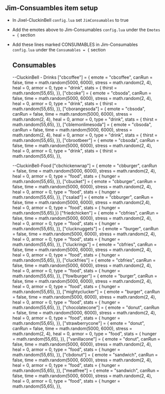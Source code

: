 ## Jim-Consuambles item setup
- In Jixel-CluckinBell `config.lua` set `JimConsumables` to true
- Add the emotes above to Jim-Consumables `config.lua` under the `Emotes = {` section
- Add these lines marked CONSUMABLES in Jim-Consumables `config.lua` under the `Consumables = {` section

    ## Consumables
	--CluckinBell - Drinks
	["cbcoffee"] = { emote = "cbcoffee", canRun = false, time = math.random(5000, 6000), stress = math.random(2, 4), heal = 0, armor = 0, type = "drink", stats = { thirst = math.random(55,65), }},
	["cbcoke"] = { emote = "cbsoda", canRun = false, time = math.random(5000, 6000), stress = math.random(2, 4), heal = 0, armor = 0, type = "drink", stats = { thirst = math.random(55,65), }},
	["cborangesoda"] = { emote = "cbsoda", canRun = false, time = math.random(5000, 6000), stress = math.random(2, 4), heal = 0, armor = 0, type = "drink", stats = { thirst = math.random(55,65), }},
	["cblemonlimesoda"] = { emote = "cbsoda", canRun = false, time = math.random(5000, 6000), stress = math.random(2, 4), heal = 0, armor = 0, type = "drink", stats = { thirst = math.random(55,65), }},
	["cbrootbeer"] = { emote = "cbsoda", canRun = false, time = math.random(5000, 6000), stress = math.random(2, 4), heal = 0, armor = 0, type = "drink", stats = { thirst = math.random(55,65), }},

	--CluckinBell-Food
	["cbchickenwrap"] = { emote = "cbburger", canRun = false, 	time = math.random(5000, 6000), stress = math.random(2, 4), heal = 0, armor = 0, type = "food", stats = { hunger = math.random(55,65), }},
	["cbucket"] = {	emote = "cbburger", canRun = false, time = math.random(5000, 6000), stress = math.random(2, 4), heal = 0, armor = 0, type = "food", stats = { hunger = math.random(55,65), }},
    ["csalad"] = { emote = "cbburger", canRun = false, time = math.random(5000, 6000), stress = math.random(2,4), heal = 0, armor = 0, type = "food", stats = { hunger = math.random(55,65),}}
	["friedchicken"] = { emote = "cbfries", canRun = false, time = math.random(5000, 6000), stress = math.random(2, 4), heal = 0, armor = 0, type = "food", stats = { hunger = math.random(55,65), }},
	["clucknuggets"] = { emote = "burger", canRun = false, time = math.random(5000, 6000), stress = math.random(2, 4), heal = 0, armor = 0, type = "food", stats = { hunger = math.random(55,65), }},
	["cluckrings"] = {	emote = "cbfries", canRun = false, time = math.random(5000, 6000), stress = math.random(2, 4), heal = 0, armor = 0, type = "food", stats = { hunger = math.random(55,65), }},
	["cluckfries"] = { emote = "cbfries", canRun = false, time = math.random(5000, 6000), stress = math.random(2, 4), heal = 0, armor = 0, type = "food", stats = { hunger = math.random(55,65), }},
	["fowlburger"] = { emote = "burger", canRun = false, time = math.random(5000, 6000), stress = math.random(2, 4), heal = 0, armor = 0, type = "food", stats = { hunger = math.random(55,65), }},
	["mightyclucker"] = {	emote = "burger", canRun = false, time = math.random(5000, 6000), stress = math.random(2, 4), heal = 0, armor = 0, type = "food", stats = { hunger = math.random(55,65), }},
	["chocolatecone"] = { emote = "donut", canRun = false, time = math.random(5000, 6000), stress = math.random(2, 4), heal = 0, armor = 0, type = "food", stats = { hunger = math.random(55,65), }},
	["strawberrycone"] = { emote = "donut", canRun = false, time = math.random(5000, 6000), stress = math.random(2, 4), heal = 0, armor = 0, type = "food", stats = { hunger = math.random(55,65), }},
	["vanillacone"] = { emote = "donut", canRun = false, 	time = math.random(5000, 6000), stress = math.random(2, 4), heal = 0, armor = 0, type = "food", stats = { hunger = math.random(55,65), }},
	["cbdonut"] = {	emote = "sandwich", canRun = false, time = math.random(5000, 6000), stress = math.random(2, 4), heal = 0, armor = 0, type = "food", stats = { hunger = math.random(55,65), }},
    ["meatfree"] = {	emote = "sandwich", canRun = false, time = math.random(5000, 6000), stress = math.random(2, 4), heal = 0, armor = 0, type = "food", stats = { hunger = math.random(55,65), }},

